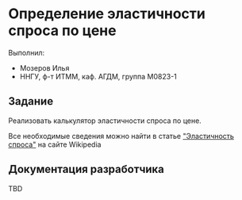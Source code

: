 # Определение эластичности спроса по цене

Выполнил:

 - Мозеров Илья
 - ННГУ, ф-т ИТММ, каф. АГДМ, группа M0823-1

## Задание

Реализовать калькулятор эластичности спроса по цене.

Все необходимые сведения можно найти в статье ["Эластичность спроса"][elasticity of demand] на сайте Wikipedia

## Документация разработчика

TBD

<!-- LINKS -->

[elasticity of demand]: https://ru.wikipedia.org/wiki/%D0%AD%D0%BB%D0%B0%D1%81%D1%82%D0%B8%D1%87%D0%BD%D0%BE%D1%81%D1%82%D1%8C_%D1%81%D0%BF%D1%80%D0%BE%D1%81%D0%B0
